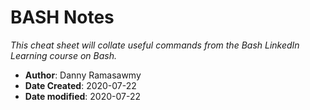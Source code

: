 # BASH Notes
*This cheat sheet will collate useful commands from the Bash LinkedIn Learning course on Bash.*

- **Author**: Danny Ramasawmy
- **Date Created**: 2020-07-22
- **Date modified**: 2020-07-22

